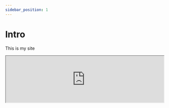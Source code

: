 ```yaml
---
sidebar_position: 1
---
```


# Intro

This is my site

<iframe width="100%" style={{"aspect-ratio": "16/9"}} src="https://www.youtube.com/embed/-3xLTdCSC_o"></iframe>
